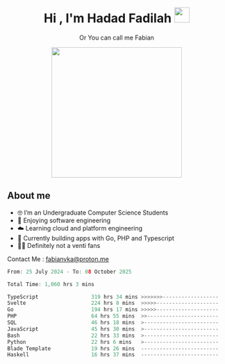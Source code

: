 <h1 align="center">Hi , I'm Hadad Fadilah  <img src="https://media.giphy.com/media/hvRJCLFzcasrR4ia7z/giphy.gif" width="35" ></h1>
<p align="center"><span>Or You can call me <span style="font: bold">Fabian</span></p>
<p align="center">
<img src="https://media.tenor.com/78dNivDemDAAAAAi/speech-bubble-venti.gif" width="300"/>    
</p>

##  About me
- 🤓 I’m an Undergraduate Computer Science Students
- 🍰 Enjoying software engineering
- ☁️ Learning cloud and platform engineering
- 🧰 Currently building apps with Go, PHP and Typescript 
- 🏃‍♂️ Definitely not a venti fans

Contact Me : fabianvka@proton.me

<!--START_SECTION:waka-->

```go
From: 25 July 2024 - To: 08 October 2025

Total Time: 1,060 hrs 3 mins

TypeScript                 319 hrs 34 mins >>>>>>>------------------   29.93 %
Svelte                     224 hrs 8 mins  >>>>>--------------------   20.99 %
Go                         194 hrs 17 mins >>>>>--------------------   18.19 %
PHP                        64 hrs 55 mins  >>-----------------------   06.08 %
SQL                        46 hrs 18 mins  >------------------------   04.34 %
JavaScript                 45 hrs 30 mins  >------------------------   04.26 %
Bash                       22 hrs 33 mins  >------------------------   02.11 %
Python                     22 hrs 6 mins   >------------------------   02.07 %
Blade Template             19 hrs 26 mins  -------------------------   01.82 %
Haskell                    16 hrs 37 mins  -------------------------   01.56 %
```

<!--END_SECTION:waka-->




<!--
**Fadil-Tao/Fadil-Tao** is a ✨ _special_ ✨ repository because its `README.md` (this file) appears on your GitHub profile.


